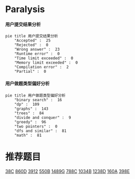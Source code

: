 # Paralysis

<!-- tabs:start -->



#### **用户提交结果分析**

```mermaid
pie title 用户提交结果分析
    "Accepted" :  25
    "Rejected" :  0
    "Wrong answer" :  23
    "Runtime error" :  0
    "Time limit exceeded" :  0
    "Memory limit exceeded" :  0
    "Compilation error" :  2
    "Partial" :  0
```

#### **用户做题类型偏好分析**

```mermaid
pie title 用户做题类型偏好分析
    "binary search" :  16
    "dp" :  109
    "graphs" :  143
    "trees" :  84
    "divide and conquer" :  9
    "greedy" :  96
    "two pointers" :  0
    "dfs and similar" :  81
    "math" :  81
```



<!-- tabs:end -->
# 推荐题目
[38C](https://codeforces.com/contest/38/problem/C)
[860D](https://codeforces.com/contest/860/problem/D)
[3912](https://codeforces.com/contest/391/problem/2)
[550B](https://codeforces.com/contest/550/problem/B)
[1489G](https://codeforces.com/contest/1489/problem/G)
[788C](https://codeforces.com/contest/788/problem/C)
[1034B](https://codeforces.com/contest/1034/problem/B)
[1238D](https://codeforces.com/contest/1238/problem/D)
[160A](https://codeforces.com/contest/160/problem/A)
[398E](https://codeforces.com/contest/398/problem/E)
